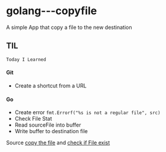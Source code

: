 # golang---copyfile

A simple App that copy a file to the new destination 

## TIL
```Today I Learned```

#### Git
- Create a shortcut from a URL

#### Go
- Create error `fmt.Errorf("%s is not a regular file", src)`
- Check File Stat
- Read sourceFile into buffer
- Write buffer to destination file
 

Source [copy the file](https://opensource.com/article/18/6/copying-files-go) and  [check if File exist](https://golangcode.com/check-if-a-file-exists/)